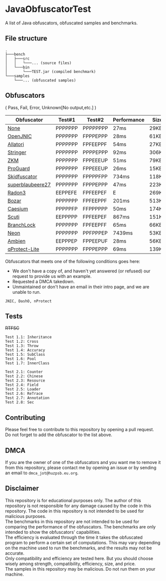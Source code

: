 # JavaObfuscatorTest

A list of Java obfuscators, obfuscated samples and benchmarks.

## File structure

````
.
├───bench
│   ├───src
│   │   └───... (source files)
│   └───bin
│       └───TEST.jar (compiled benchmark)
└───samples
    └───... (obfuscated samples)
````

## Obfuscators

( Pass, Fail, Error, Unknown[No output,etc.] )

| Obfuscator                                                         | Test#1  | Test#2   | Performance | Size  |
|--------------------------------------------------------------------|---------|----------|-------------|-------|
| [None](https://www.java.com/#LOL)                                  | PPPPPPP | PPPPPPPP | 27ms        | 29KB  | Some of my personal views :P (You find it!)
| [OpenJNIC](https://www.blackspigot.com/threads/openjnic.173922/)   | PPPPPPP | FPPPEPPP | 28ms        | 61KB  | Too good to be actually used.
| [Allatori](https://www.allatori.com/)                              | PPPPPPP | FPFEEPPF | 54ms        | 27KB  | Best for lazy people. Nearly no configuration required.
| [Stringer](https://jfxstore.com/stringer/)                         | PPPPPPP | PPPPEPPP | 92ms        | 306KB | Neat compability. Good for Spring & Android.
| [ZKM](https://zelix.com/klassmaster/index.html)                    | PPPPPPP | FPPEEEUP | 51ms        | 79KB  | = ProGuardPlusObf
| [ProGuard](https://github.com/Guardsquare/proguard/)               | PPPPPPP | FPPEEEUP | 26ms        | 15KB  | Rather an optimizer than an obfuscator.
| [Skidfuscator](https://github.com/skidfuscatordev)                 | PPPPPPP | FPPPPFPP | 734ms       | 118KB | Good for skidders. Hard to reverse. Too slow.
| [superblaubeere27](https://github.com/superblaubeere27/obfuscator) | PPPPPPP | FPPPEPPP | 47ms        | 223KB | Tradition never dies.
| [Radon3](https://github.com/ItzSomebody/radon)                     | EEPPEFE | FPFEEPEF | E           | 269KB | Crappy indeed.
| [Bozar](https://github.com/vimasig/Bozar)                          | PPPPPPP | FPFEEPPF | 201ms       | 513KB | Nothing special.
| [Caesium](https://github.com/sim0n/Caesium/)                       | PPPPPFP | FFPPPPPP | 50ms        | 174KB | Interesting with zip bomb. But patchable with Recaf.
| [Scuti](https://github.com/netindev/scuti)                         | EEPPPPP | FPFEEPEF | 867ms       | 151KB | Interesting with throw exploit. Painful 2 configure.
| [BranchLock](https://branchlock.net/)                              | PPPPPPP | FPFEEPFF | 65ms        | 66KB  | What if it's FOSS...
| [Neon](https://github.com/MoofMonkey/NeonObf)                      | PPPPPPP | PPFPPPEP | 7439ms      | 53KB  | Maybe tooooo slow. Not recommended.
| [Ambien](https://github.com/iiiiiiiris/Ambien)                     | EEPPPEP | FPPEEPUF | 28ms        | 56KB  | Zip crasher crashes Recaf. Impressive.
| [qProtect-Lite](https://mdma.dev/)                 | PPPPPPP | FPPPEPPP | 69ms       | 139KB | 

Obfuscators that meets one of the following conditions goes here:
- We don't have a copy of, and haven't yet answered (or refused) our request to provide us with an example.
- Requested a DMCA takedown.
- Unmaintained or don't have an email in their intro page, and we are unable to run.
```
JNIC, DashO, nProtect
```

## Tests

~~RTFSC~~

````
Test 1.1: Inheritance
Test 1.2: Cross
Test 1.3: Throw
Test 1.4: Accuracy
Test 1.5: SubClass
Test 1.6: Pool
Test 1.7: InnerClass

Test 2.1: Counter
Test 2.2: Chinese
Test 2.3: Resource
Test 2.4: Field
Test 2.5: Loader
Test 2.6: ReTrace
Test 2.7: Annotation
Test 2.8: Sec
````

## Contributing

Please feel free to contribute to this repository by opening a pull request.  
Do not forget to add the obfuscator to the list above.

## DMCA

If you are the owner of one of the obfuscators and you want me to remove it from this repository, please contact me by
opening an issue or by sending an email to `dmca_jot@huzpsb.eu.org`.

## Disclaimer

This repository is for educational purposes only. The author of this repository is not responsible for any damage caused
by the code in this repository. The code in this repository is not intended to be used for malicious purposes.  
The benchmarks in this repository are not intended to be used for comparing the performance of the obfuscators. The
benchmarks are only intended to show the obfuscators' capabilities.  
The efficiency is evaluated through the time it takes the obfuscated program to perform a certain set of computations.
This may vary depending on the machine used to run the benchmarks, and the results may not be accurate.  
Only compatibility and efficiency are tested here. But you should choose wisely among strength, compatibility,
efficiency, size, and price.  
The samples in this repository may be malicious. Do not run them on your machine.
